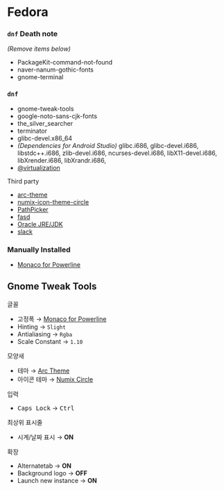 Fedora
========

### `dnf` Death note
*(Remove items below)*

- PackageKit-command-not-found
- naver-nanum-gothic-fonts
- gnome-terminal

### `dnf`
- gnome-tweak-tools
- google-noto-sans-cjk-fonts
- the_silver_searcher
- terminator
- glibc-devel.x86_64
- *(Dependencies for Android Studio)* glibc.i686, glibc-devel.i686, libstdc++.i686, zlib-devel.i686, ncurses-devel.i686, libX11-devel.i686, libXrender.i686, libXrandr.i686,
- [@virtualization](https://fedoraproject.org/wiki/Getting_started_with_virtualization#Installing_the_virtualization_packages)

Third party

- [arc-theme][Arc Theme]
- [numix-icon-theme-circle][numix]
- [PathPicker](https://github.com/facebook/pathpicker)
- [fasd](https://github.com/clvv/fasd)
- [Oracle JRE/JDK](http://www.if-not-true-then-false.com/2014/install-oracle-java-8-on-fedora-centos-rhel/)
- [slack](https://slack.com/downloads)

### Manually Installed
- [Monaco for Powerline]

Gnome Tweak Tools
--------
글꼴

- 고정폭 &rarr; [Monaco for Powerline]
- Hinting &rarr; `Slight`
- Antialiasing &rarr; `Rgba`
- Scale Constant &rarr; `1.10`

모양새

- 테마 &rarr; [Arc Theme]
- 아이콘 테마 &rarr; [Numix Circle][numix]

입력

- <kbd>Caps Lock</kbd> &rarr; <kbd>Ctrl</kbd>

최상위 표시줄

- 시계/날짜 표시 &rarr; **ON**

확장

- Alternatetab &rarr; **ON**
- Background logo &rarr; **OFF**
- Launch new instance &rarr; **ON**

[Monaco for Powerline]: https://gist.github.com/simnalamburt/90965dcb09cec6b82320/raw/58a9f61143273d5226be352d2c29ecf738e5bffd/monaco-powerline.otf
[Arc Theme]: https://github.com/horst3180/Arc-theme
[numix]: https://github.com/sspreitzer/numix-specs
